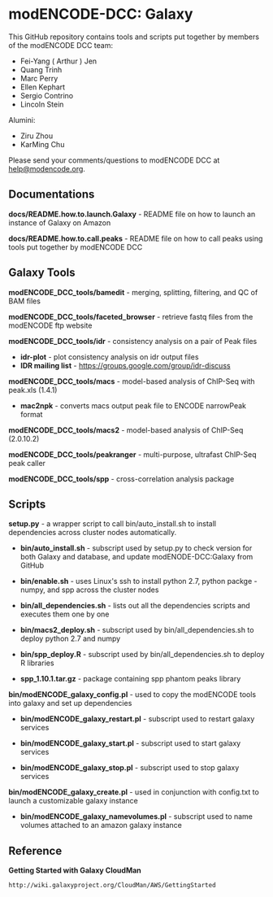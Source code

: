 modENCODE-DCC: Galaxy
=========================

This GitHub repository contains tools and scripts put together by members of the modENCODE DCC team:

 * Fei-Yang ( Arthur ) Jen
 * Quang Trinh
 * Marc Perry
 * Ellen Kephart
 * Sergio Contrino
 * Lincoln Stein
 
Alumini:
 * Ziru Zhou 
 * KarMing Chu
 

Please send your comments/questions to modENCODE DCC at help@modencode.org.


Documentations
-------------------
**docs/README.how.to.launch.Galaxy** - README file on how to launch an instance of Galaxy on Amazon

**docs/README.how.to.call.peaks** - README file on how to call peaks using tools put together by modENCODE DCC

Galaxy Tools
------------

**modENCODE_DCC_tools/bamedit** - merging, splitting, filtering, and QC of BAM files

**modENCODE_DCC_tools/faceted_browser** - retrieve fastq files from the modENCODE ftp website

**modENCODE_DCC_tools/idr** - consistency analysis on a pair of Peak files

  * **idr-plot** - plot consistency analysis on idr output files
  * **IDR mailing list** - https://groups.google.com/group/idr-discuss 

**modENCODE_DCC_tools/macs** - model-based analysis of ChIP-Seq with peak.xls (1.4.1)
  
  * **mac2npk** - converts macs output peak file to ENCODE narrowPeak format

**modENCODE_DCC_tools/macs2** - model-based analysis of ChIP-Seq (2.0.10.2)

**modENCODE_DCC_tools/peakranger** - multi-purpose, ultrafast ChIP-Seq peak caller

**modENCODE_DCC_tools/spp** - cross-correlation analysis package


Scripts
-------

**setup.py** - a wrapper script to call bin/auto_install.sh to install dependencies across cluster nodes automatically.
  
* **bin/auto_install.sh** - subscript used by setup.py to check version for both Galaxy and database, and update modENODE-DCC:Galaxy from GitHub   

* **bin/enable.sh** - uses Linux's ssh to install python 2.7, python packge - numpy, and spp across the cluster nodes 

* **bin/all_dependencies.sh** - lists out all the dependencies scripts and executes them one by one

* **bin/macs2_deploy.sh** - subscript used by bin/all_dependencies.sh to deploy python 2.7 and numpy
  
* **bin/spp_deploy.R** - subscript used by bin/all_dependencies.sh to deploy R libraries
  
* **spp_1.10.1.tar.gz** - package containing spp phantom peaks library

**bin/modENCODE_galaxy_config.pl** - used to copy the modENCODE tools into galaxy and set up dependencies
  
* **bin/modENCODE_galaxy_restart.pl** - subscript used to restart galaxy services       
  
* **bin/modENCODE_galaxy_start.pl** - subscript used to start galaxy services
  
* **bin/modENCODE_galaxy_stop.pl** - subscript used to stop galaxy services

**bin/modENCODE_galaxy_create.pl** - used in conjunction with config.txt to launch a customizable galaxy instance
  
* **bin/modENCODE_galaxy_namevolumes.pl** - subscript used to name volumes attached to an amazon galaxy instance

Reference
----------

**Getting Started with Galaxy CloudMan**

    http://wiki.galaxyproject.org/CloudMan/AWS/GettingStarted
